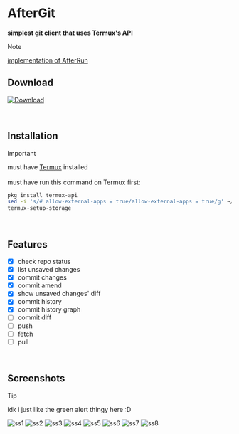 # AfterGit

**simplest git client that uses Termux's API**

> [!NOTE]
> [implementation of AfterRun](https://github.com/IMOitself/AfterRun)

## Download

[![Download](https://img.shields.io/badge/compiled.apk-blue?style=for-the-badge)](https://github.com/IMOitself/AfterGit/blob/master/compiled.apk)

<br>

## Installation
> [!IMPORTANT]
> must have [Termux](https://f-droid.org/en/packages/com.termux/)   installed <br><br>
>  must have run this command on Termux first:
> ```bash
> pkg install termux-api
> sed -i 's/# allow-external-apps = true/allow-external-apps = true/g' ~/.termux/termux.properties
> termux-setup-storage
> ```
<br>

## Features

- [x] check repo status
- [x] list unsaved changes
- [x] commit changes
- [x] commit amend
- [x] show unsaved changes' diff
- [x] commit history
- [x] commit history graph
- [ ] commit diff
- [ ] push
- [ ] fetch
- [ ] pull

<br>

## Screenshots

> [!TIP]
> idk i just like the green alert thingy here :D

![ss1](assets/ss1_home.jpg)
![ss2](assets/ss2_commit.jpg)
![ss3](assets/ss3_diff.jpg)
![ss4](assets/ss4_logs.jpg)
![ss5](assets/ss5_logs.jpg)
![ss6](assets/ss6_commit_desc.jpg)
![ss7](assets/ss7_status.jpg)
![ss8](assets/ss8_coming_soon.jpg)
